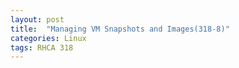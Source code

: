 ```yaml
---
layout: post
title:  "Managing VM Snapshots and Images(318-8)"
categories: Linux
tags: RHCA 318
---
```



